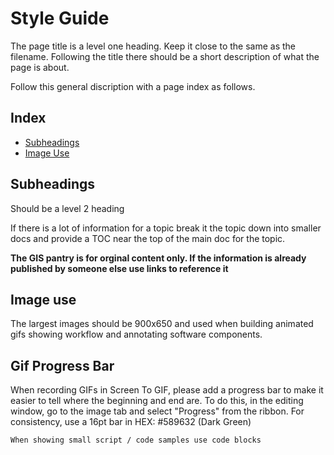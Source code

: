 # Style Guide
The page title is a level one heading. Keep it close to the same as the filename. Following the title there should be a short description of what the page is about.

Follow this general discription with a page index as follows.

## Index
* [Subheadings](#Subheadings)
* [Image Use](#Image-use)

## Subheadings 
Should be a level 2 heading

If there is a lot of information for a topic break it the topic down into smaller docs and provide a TOC near the top of the main doc for the topic.

**The GIS pantry is for orginal content only. If the information is already published by someone else use links to reference it**

## Image use
The largest images should be 900x650 and used when building animated gifs showing workflow and annotating software components.

## Gif Progress Bar
When recording GIFs in Screen To GIF, please add a progress bar to make it easier to tell where the beginning and end are. 
To do this, in the editing window, go to the image tab and select "Progress" from the ribbon.
For consistency, use a 16pt bar in HEX: #589632 (Dark Green)

```
When showing small script / code samples use code blocks
```

 
